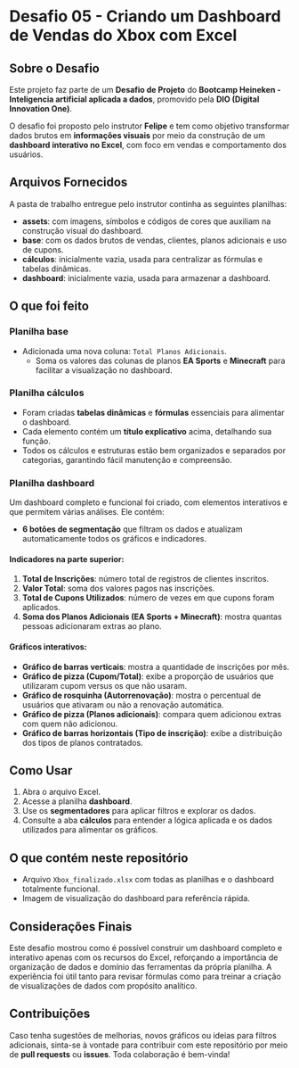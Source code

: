 # Desafio 05 - Criando um Dashboard de Vendas do Xbox com Excel

## Sobre o Desafio

Este projeto faz parte de um **Desafio de Projeto** do **Bootcamp Heineken - Inteligencia artificial aplicada a dados**, promovido pela **DIO (Digital Innovation One)**. 

O desafio foi proposto pelo instrutor **Felipe** e tem como objetivo transformar dados brutos em **informações visuais** por meio da construção de um **dashboard interativo no Excel**, com foco em vendas e comportamento dos usuários.

## Arquivos Fornecidos

A pasta de trabalho entregue pelo instrutor continha as seguintes planilhas:

- **assets**: com imagens, símbolos e códigos de cores que auxiliam na construção visual do dashboard.
- **base**: com os dados brutos de vendas, clientes, planos adicionais e uso de cupons.
- **cálculos**: inicialmente vazia, usada para centralizar as fórmulas e tabelas dinâmicas.
- **dashboard**: inicialmente vazia, usada para armazenar a dashboard.

## O que foi feito

### Planilha **base**

- Adicionada uma nova coluna: `Total Planos Adicionais`.
  - Soma os valores das colunas de planos **EA Sports** e **Minecraft** para facilitar a visualização no dashboard.

### Planilha **cálculos**

- Foram criadas **tabelas dinâmicas** e **fórmulas** essenciais para alimentar o dashboard.
- Cada elemento contém um **título explicativo** acima, detalhando sua função.
- Todos os cálculos e estruturas estão bem organizados e separados por categorias, garantindo fácil manutenção e compreensão.

### Planilha **dashboard**

Um dashboard completo e funcional foi criado, com elementos interativos e que permitem várias análises. Ele contém:

- **6 botões de segmentação** que filtram os dados e atualizam automaticamente todos os gráficos e indicadores.

#### Indicadores na parte superior:

1. **Total de Inscrições**: número total de registros de clientes inscritos.
2. **Valor Total**: soma dos valores pagos nas inscrições.
3. **Total de Cupons Utilizados**: número de vezes em que cupons foram aplicados.
4. **Soma dos Planos Adicionais (EA Sports + Minecraft)**: mostra quantas pessoas adicionaram extras ao plano.

#### Gráficos interativos:

- **Gráfico de barras verticais**: mostra a quantidade de inscrições por mês.
- **Gráfico de pizza (Cupom/Total)**: exibe a proporção de usuários que utilizaram cupom versus os que não usaram.
- **Gráfico de rosquinha (Autorrenovação)**: mostra o percentual de usuários que ativaram ou não a renovação automática.
- **Gráfico de pizza (Planos adicionais)**: compara quem adicionou extras com quem não adicionou.
- **Gráfico de barras horizontais (Tipo de inscrição)**: exibe a distribuição dos tipos de planos contratados.

## Como Usar

1. Abra o arquivo Excel.
2. Acesse a planilha **dashboard**.
3. Use os **segmentadores** para aplicar filtros e explorar os dados.
4. Consulte a aba **cálculos** para entender a lógica aplicada e os dados utilizados para alimentar os gráficos.

## O que contém neste repositório

- Arquivo `Xbox_finalizado.xlsx` com todas as planilhas e o dashboard totalmente funcional.
- Imagem de visualização do dashboard para referência rápida.

## Considerações Finais

Este desafio mostrou como é possível construir um dashboard completo e interativo apenas com os recursos do Excel, reforçando a importância de organização de dados e domínio das ferramentas da própria planilha. A experiência foi útil tanto para revisar fórmulas como para treinar a criação de visualizações de dados com propósito analítico.

## Contribuições

Caso tenha sugestões de melhorias, novos gráficos ou ideias para filtros adicionais, sinta-se à vontade para contribuir com este repositório por meio de **pull requests** ou **issues**. Toda colaboração é bem-vinda!
